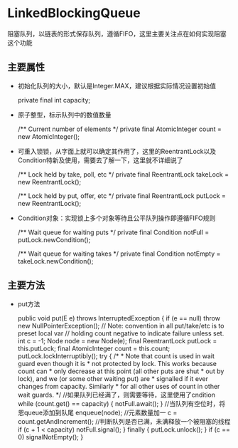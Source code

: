 # LinkedBlockingQueue
阻塞队列，以链表的形式保存队列，遵循FIFO，这里主要关注点在如何实现阻塞这个功能

## 主要属性

* 初始化队列的大小，默认是Integer.MAX，建议根据实际情况设置初始值


    private final int capacity;

   
* 原子整型，标示队列中的数值数量


     /** Current number of elements */
    private final AtomicInteger count = new AtomicInteger();



* 可重入锁锁，从字面上就可以确定其作用了，这里的ReentrantLock以及Condition特新及使用，需要去了解一下，这里就不详细说了

    
    /** Lock held by take, poll, etc */
    private final ReentrantLock takeLock = new ReentrantLock();



    /** Lock held by put, offer, etc */
    private final ReentrantLock putLock = new ReentrantLock();




* Condition对象：实现锁上多个对象等待且公平队列操作即遵循FIFO规则


    /** Wait queue for waiting puts */
    private final Condition notFull = putLock.newCondition();

    /** Wait queue for waiting takes */
    private final Condition notEmpty = takeLock.newCondition();

## 主要方法


* put方法


     public void put(E e) throws InterruptedException {
        if (e == null) throw new NullPointerException();
        // Note: convention in all put/take/etc is to preset local var
        // holding count negative to indicate failure unless set.
        int c = -1;
        Node<E> node = new Node<E>(e);
        final ReentrantLock putLock = this.putLock;
        final AtomicInteger count = this.count;
        putLock.lockInterruptibly();
        try {
            /*
             * Note that count is used in wait guard even though it is
             * not protected by lock. This works because count can
             * only decrease at this point (all other puts are shut
             * out by lock), and we (or some other waiting put) are
             * signalled if it ever changes from capacity. Similarly
             * for all other uses of count in other wait guards.
             */
			//如果队列已经满了，则需要等待，这里使用了cndition
            while (count.get() == capacity) {
                notFull.await();
            }
			//当队列有空位时，将恩queue添加到队尾
            enqueue(node);
			//元素数量加一
            c = count.getAndIncrement();
			//判断队列是否已满，未满释放一个被阻塞的线程
            if (c + 1 < capacity)
                notFull.signal();
        } finally {
            putLock.unlock();
        }
        if (c == 0)
            signalNotEmpty();
    }